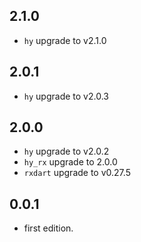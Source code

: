 ## 2.1.0

* `hy` upgrade to v2.1.0

## 2.0.1

* `hy` upgrade to v2.0.3

## 2.0.0

* `hy` upgrade to v2.0.2
* `hy_rx` upgrade to 2.0.0
* `rxdart` upgrade to v0.27.5

## 0.0.1

* first edition.
